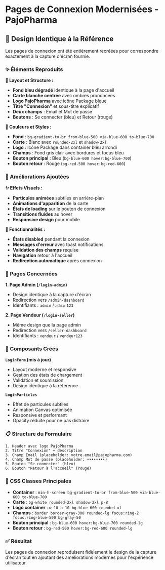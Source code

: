 # Pages de Connexion Modernisées - PajoPharma

## 🎨 Design Identique à la Référence

Les pages de connexion ont été entièrement recréées pour correspondre exactement à la capture d'écran fournie.

### ✨ Éléments Reproduits

**🎯 Layout et Structure :**
- **Fond bleu dégradé** identique à la page d'accueil
- **Carte blanche centrée** avec ombres prononcées
- **Logo PajoPharma** avec icône Package bleue
- **Titre "Connexion"** et sous-titre explicatif
- **Deux champs** : Email et Mot de passe
- **Boutons** : Se connecter (bleu) et Retour (rouge)

**🎨 Couleurs et Styles :**
- **Fond** : `bg-gradient-to-br from-blue-500 via-blue-600 to-blue-700`
- **Carte** : Blanc avec `rounded-2xl` et `shadow-2xl`
- **Logo** : Icône Package dans container bleu arrondi
- **Champs** : Fond gris clair avec bordures et focus bleu
- **Bouton principal** : Bleu (`bg-blue-600 hover:bg-blue-700`)
- **Bouton retour** : Rouge (`bg-red-500 hover:bg-red-600`)

### 🚀 Améliorations Ajoutées

**✨ Effets Visuels :**
- **Particules animées** subtiles en arrière-plan
- **Animations d'apparition** de la carte
- **États de loading** sur le bouton de connexion
- **Transitions fluides** au hover
- **Responsive design** pour mobile

**🔧 Fonctionnalités :**
- **États disabled** pendant la connexion
- **Messages d'erreur** avec toast notifications
- **Validation des champs** requise
- **Navigation** retour à l'accueil
- **Redirection automatique** après connexion

### 📱 Pages Concernées

**1. Page Admin (`/login-admin`)**
- Design identique à la capture d'écran
- Redirection vers `/admin-dashboard`
- Identifiants : `admin` / `admin123`

**2. Page Vendeur (`/login-seller`)**
- Même design que la page admin
- Redirection vers `/seller-dashboard`  
- Identifiants : `vendeur` / `vendeur123`

### 🎯 Composants Créés

**`LoginForm` (mis à jour)**
- Layout moderne et responsive
- Gestion des états de chargement
- Validation et soumission
- Design identique à la référence

**`LoginParticles`**
- Effet de particules subtiles
- Animation Canvas optimisée
- Responsive et performant
- Opacity réduite pour ne pas distraire

### 📋 Structure du Formulaire

```tsx
1. Header avec logo PajoPharma
2. Titre "Connexion" + description
3. Champ Email (placeholder: votre.email@pajopharma.com)
4. Champ Mot de passe (placeholder: ••••••••)
5. Bouton "Se connecter" (bleu)
6. Bouton "Retour à l'accueil" (rouge)
```

### 🎨 CSS Classes Principales

- **Container** : `min-h-screen bg-gradient-to-br from-blue-500 via-blue-600 to-blue-700`
- **Carte** : `bg-white rounded-2xl shadow-2xl p-8`
- **Logo container** : `w-10 h-10 bg-blue-600 rounded-xl`
- **Champs** : `border border-gray-300 rounded-lg focus:ring-2 focus:ring-blue-500 bg-gray-50`
- **Bouton principal** : `bg-blue-600 hover:bg-blue-700 rounded-lg`
- **Bouton retour** : `bg-red-500 hover:bg-red-600 rounded-lg`

### ✅ Résultat

Les pages de connexion reproduisent fidèlement le design de la capture d'écran tout en ajoutant des améliorations modernes pour l'expérience utilisateur.